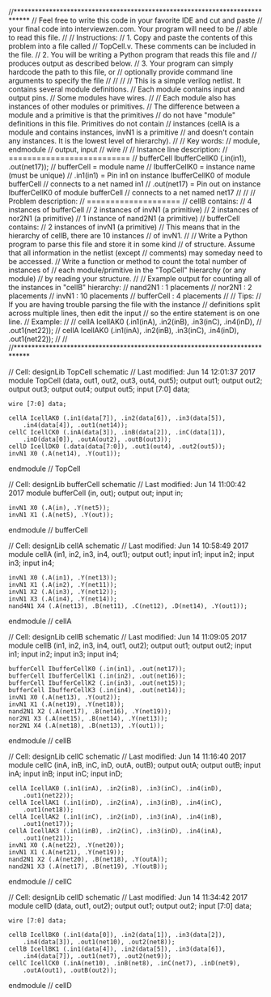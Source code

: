 //****************************************************************************
//   Feel free to write this code in your favorite IDE and cut and paste
//   your final code into interviewzen.com. Your program will need to be
//   able to read this file.
//
//   Instructions:
//   1. Copy and paste the contents of this problem into a file called
//      TopCell.v. These comments can be included in the file.
//   2. You will be writing a Python program that reads this file and
//      produces output as described below.
//   3. Your program can simply hardcode the path to this file, or
//      optionally provide command line arguments to specify the file
//
//
//
//   This is a simple verilog netlist. It contains several module definitions.
//   Each module contains input and output pins.
//   Some modules have wires.
//
//   Each module also has instances of other modules or primitives.
//   The difference between a module and a primitive is that the primitives
//   do not have "module" definitions in this file. Primitives do not contain
//   instances (cellA is a module and contains instances, invN1 is a primitive
//   and doesn't contain any instances. It is the lowest level of hierarchy).
//
//   Key words:
//      module, endmodule
//      output, input
//      wire
//
//   Instance line description:
//   ==========================
//   bufferCell IbufferCellK0 (.in(in1), .out(net17));
//   bufferCell = module name
//   IbufferCellK0 = instance name (must be unique)
//   .in1(in1) = Pin in1 on instance IbufferCellK0 of module bufferCell
//               connects to a net named in1
//   .out(net17) = Pin out on instance IbufferCellK0 of module bufferCell
//               connects to a net named net17
//
//
//   Problem description:
//   ====================
//      cellB contains:
//          4 instances of bufferCell
//          2 instances of invN1 (a primitive)
//          2 instances of nor2N1 (a primitive)
//          1 instance of nand2N1 (a primitive)
//      bufferCell contains:
//          2 instances of invN1 (a primitive)
//      This means that in the hierarchy of cellB, there are 10 instances
//      of invN1.
//
//      Write a Python program to parse this file and store it in some kind
//      of structure. Assume that all information in the netlist (except
//      comments) may someday need to be accessed.
//      Write a function or method to count the total number of instances of
//      each module/primitive in the "TopCell" hierarchy (or any module)
//      by reading your structure.
//
//      Example output for counting all of the instances in "cellB" hierarchy:
//      nand2N1         : 1 placements
//      nor2N1          : 2 placements
//      invN1           : 10 placements
//      bufferCell      : 4 placements
//
//      Tips:
//          If you are having trouble parsing the file with the instance
//          definitions split across multiple lines, then edit the input
//          so the entire statement is on one line.
//          Example:
//
//              cellA IcellAK0 (.in1(inA), .in2(inB), .in3(inC), .in4(inD),
//                  .out1(net22));
//              cellA IcellAK0 (.in1(inA), .in2(inB), .in3(inC), .in4(inD), .out1(net22));
//
//
//****************************************************************************

// Cell: designLib TopCell schematic
// Last modified: Jun 14 12:01:37 2017
module TopCell (data, out1, out2, out3, out4, out5);
    output out1;
    output out2;
    output out3;
    output out4;
    output out5;
    input  [7:0] data;

    wire [7:0] data;

    cellA IcellAK0 (.in1(data[7]), .in2(data[6]), .in3(data[5]),
        .in4(data[4]), .out1(net14));
    cellC IcellCK0 (.inA(data[3]), .inB(data[2]), .inC(data[1]),
        .inD(data[0]), .outA(out2), .outB(out3));
    cellD IcellDK0 (.data(data[7:0]), .out1(out4), .out2(out5));
    invN1 X0 (.A(net14), .Y(out1));

endmodule // TopCell

// Cell: designLib bufferCell schematic
// Last modified: Jun 14 11:00:42 2017
module bufferCell (in, out);
    output out;
    input  in;

    invN1 X0 (.A(in), .Y(net5));
    invN1 X1 (.A(net5), .Y(out));
endmodule // bufferCell


// Cell: designLib cellA schematic
// Last modified: Jun 14 10:58:49 2017
module cellA (in1, in2, in3, in4, out1);
    output out1;
    input  in1;
    input  in2;
    input  in3;
    input  in4;

    invN1 X0 (.A(in1), .Y(net13));
    invN1 X1 (.A(in2), .Y(net11));
    invN1 X2 (.A(in3), .Y(net12));
    invN1 X3 (.A(in4), .Y(net14));
    nand4N1 X4 (.A(net13), .B(net11), .C(net12), .D(net14), .Y(out1));
endmodule // cellA


// Cell: designLib cellB schematic
// Last modified: Jun 14 11:09:05 2017
module cellB (in1, in2, in3, in4, out1, out2);
    output out1;
    output out2;
    input  in1;
    input  in2;
    input  in3;
    input  in4;

    bufferCell IbufferCellK0 (.in(in1), .out(net17));
    bufferCell IbufferCellK1 (.in(in2), .out(net16));
    bufferCell IbufferCellK2 (.in(in3), .out(net15));
    bufferCell IbufferCellK3 (.in(in4), .out(net14));
    invN1 X0 (.A(net13), .Y(out2));
    invN1 X1 (.A(net19), .Y(net18));
    nand2N1 X2 (.A(net17), .B(net16), .Y(net19));
    nor2N1 X3 (.A(net15), .B(net14), .Y(net13));
    nor2N1 X4 (.A(net18), .B(net13), .Y(out1));
endmodule // cellB


// Cell: designLib cellC schematic
// Last modified: Jun 14 11:16:40 2017
module cellC (inA, inB, inC, inD, outA, outB);
    output outA;
    output outB;
    input  inA;
    input  inB;
    input  inC;
    input  inD;

    cellA IcellAK0 (.in1(inA), .in2(inB), .in3(inC), .in4(inD),
        .out1(net22));
    cellA IcellAK1 (.in1(inD), .in2(inA), .in3(inB), .in4(inC),
        .out1(net18));
    cellA IcellAK2 (.in1(inC), .in2(inD), .in3(inA), .in4(inB),
        .out1(net17));
    cellA IcellAK3 (.in1(inB), .in2(inC), .in3(inD), .in4(inA),
        .out1(net21));
    invN1 X0 (.A(net22), .Y(net20));
    invN1 X1 (.A(net21), .Y(net19));
    nand2N1 X2 (.A(net20), .B(net18), .Y(outA));
    nand2N1 X3 (.A(net17), .B(net19), .Y(outB));
endmodule // cellC


// Cell: designLib cellD schematic
// Last modified: Jun 14 11:34:42 2017
module cellD (data, out1, out2);
    output out1;
    output out2;
    input  [7:0] data;

    wire [7:0] data;

    cellB IcellBK0 (.in1(data[0]), .in2(data[1]), .in3(data[2]),
        .in4(data[3]), .out1(net10), .out2(net8));
    cellB IcellBK1 (.in1(data[4]), .in2(data[5]), .in3(data[6]),
        .in4(data[7]), .out1(net7), .out2(net9));
    cellC IcellCK0 (.inA(net10), .inB(net8), .inC(net7), .inD(net9),
        .outA(out1), .outB(out2));
endmodule // cellD